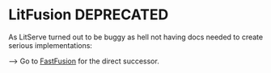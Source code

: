 # LitFusion DEPRECATED
As LitServe turned out to be buggy as hell not having docs needed to create serious implementations:

--> Go to [FastFusion](https://github.com/HanseWare/FastFusion) for the direct successor.